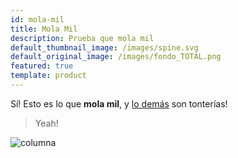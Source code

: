 ```yaml
---
id: mola-mil
title: Mola Mil
description: Prueba que mola mil
default_thumbnail_image: /images/spine.svg
default_original_image: /images/fondo_TOTAL.png
featured: true
template: product
---
```

Sí! Esto es lo que **mola mil**, y [lo demás](https://mola.com/) son tonterías!

> Yeah!

![columna](/images/spine.svg "Columna")